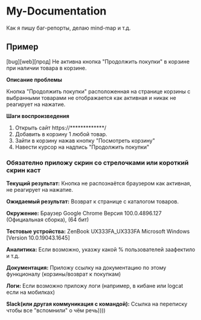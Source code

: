 # My-Documentation
Как я пишу баг-репорты, делаю mind-map и т.д.

<h2><b>Пример</b></h2>

[bug][web][прод] Не активна кнопка "Продолжить покупки" в корзине при наличии товара в корзине.

<b>Описание проблемы</b>

Кнопка "Продолжить покупки" расположенная на странице корзины с выбранными товарами не отображается как активная и никак не реагирует на нажатие.

<b>Шаги воспроизведения</b>
1. Открыть сайт   https://*************/
2. Добавить в корзину 1 любой товар.
3. Зайти в корзину нажав кнопку "Посмотреть корзину"
4. Навести курсор на надпись "Продолжить покупки"

<h3><b>Обязателно приложу скрин со стрелочками или короткий скрин каст</b></h3>

<b>Текущий результат:</b>
Кнопка не распознаётся браузером как активная, не реагирует на нажатие.

<b>Ожидаемый результат:</b>
Возврат к странице с каталогом товаров.

<b>Окружение:</b>
Браузер Google Chrome
Версия 100.0.4896.127 (Официальная сборка), (64 бит)

<b>Тестовые устройства:</b>
ZenBook UX333FA_UX333FA
Microsoft Windows [Version 10.0.19043.1645]

<b>Аналитика:</b>
Если возможно, указжу какой % пользователей заафектило и т.д.

<b>Документация:</b>
Приложу ссылку на документацию по этому функционалу (корзины/возврат к покупкам)

<b>Логи:</b>
Если возможно приложу логи (например, в кибане или logcat если на мобилках)

<b>Slack(или другая коммуникация с командой):</b>
Cсылка на переписку чтобы все "вспомнили" о чём речь))))
